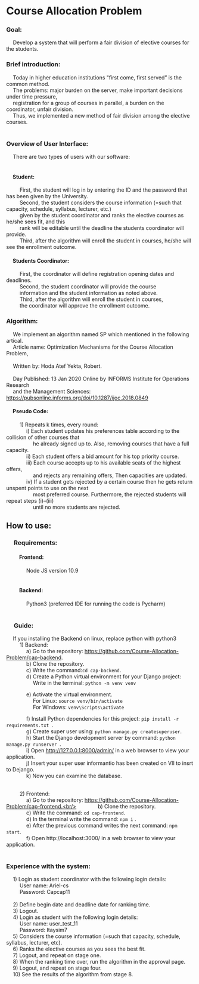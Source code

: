 # Course Allocation Problem <br/>

### Goal: <br/>  
&emsp; Develop a system that will perform a fair division of elective courses for the students.

### Brief introduction: <br/> 
&emsp; Today in higher education institutions "first come, first served” is the common method.<br/> 
&emsp; The problems: major burden on the server, make important decisions under time pressure, <br/>
&emsp; registration for a group of courses in parallel, a burden on the coordinator, unfair division. <br/>
&emsp; Thus, we implemented a new method of fair division among the elective courses. <br/><br/>

### Overview of User Interface:<br/>
&emsp; There are two types of users with our software:<br/><br/>
#### &emsp; Student:<br/>
&emsp; &emsp; First, the student will log in by entering the ID and the password that has been given by the University.<br/>
&emsp; &emsp; Second,  the student considers the course information (=such that capacity, schedule, syllabus, lecturer, etc.)<br/>
&emsp; &emsp; given by the student coordinator and ranks the elective courses as he/she sees fit, and this<br/> 
&emsp; &emsp; rank will be editable until the deadline the students coordinator will provide.                                                       
&emsp; &emsp; Third, after the algorithm will enroll the student in courses, he/she will see the enrollment outcome.<br/>

#### &emsp; Students Coordinator:<br/>
&emsp; &emsp; First, the coordinator will define registration opening dates and deadlines.<br/>
&emsp; &emsp; Second, the student coordinator will provide the course<br/>
&emsp; &emsp; information and the student information as noted above.<br/>
&emsp; &emsp; Third, after the algorithm will enroll the student in courses,<br/>
&emsp; &emsp; the coordinator will approve the enrollment outcome.<br/>


### Algorithm: <br/>
&emsp; We implement an algorithm named SP which mentioned in the following artical. <br/> 
&emsp; Article name: Optimization Mechanisms for the Course Allocation Problem, <br/>   
&emsp; Written by: Hoda Atef Yekta, Robert. <br/>                                                                                       
&emsp; Day Published: 13 Jan 2020 Online by INFORMS Institute for Operations Research <br/>
&emsp; and the Management Sciences: https://pubsonline.informs.org/doi/10.1287/ijoc.2018.0849 <br/> 

#### &emsp; Pseudo Code: <br/>
&emsp; &emsp; 1) Repeats k times, every round:<br/>
&emsp; &emsp; &emsp; i) Each student updates his preferences table according to the collision of other courses that <br/>
&emsp; &emsp; &emsp; &emsp; he already signed up to. Also, removing courses that have a full capacity. <br/> 
&emsp; &emsp; &emsp; ii) Each student offers a bid amount for his top priority course.<br/>
&emsp; &emsp; &emsp; iii) Each course accepts up to his available seats of the highest offers,<br/>
&emsp; &emsp; &emsp; &emsp; and rejects any remaining offers, Then capacities are updated.<br/>
&emsp; &emsp; &emsp; iv) If a student gets rejected by a certain course then he gets return unspent points to use on the next <br/>
&emsp; &emsp; &emsp; &emsp; most preferred course. Furthermore, the rejected students will repeat steps (i)–(iii) <br/>
&emsp; &emsp; &emsp; &emsp; until no more students are rejected.<br/>


## How to use:<br/>
### &emsp; Requirements: <br/> 
#### &emsp; &emsp; Frontend: <br/> 
&emsp; &emsp; &emsp; Node JS version 10.9 <br/> <br/>
#### &emsp; &emsp; Backend: <br/>
&emsp; &emsp; &emsp; Python3 (preferred IDE for running the code is Pycharm) <br/><br/>

### &emsp; Guide:<br/>

&emsp; If you installing the Backend on linux, replace python with python3<br/> 
&emsp; &emsp; 1) Backend: <br/>
&emsp; &emsp; &emsp; a) Go to the repository: https://github.com/Course-Allocation-Problem/cap-backend. <br/>
&emsp; &emsp; &emsp; b)	Clone the repository.<br/>
&emsp; &emsp; &emsp; c)	Write the command:```cd cap-backend```.<br/>
&emsp; &emsp; &emsp; d)	Create a Python virtual environment for your Django project:<br/>
&emsp; &emsp; &emsp; &emsp; Write in the terminal: ``` python -m venv venv ```<br/>

&emsp; &emsp; &emsp; e) Activate the virtual environment.<br/>
&emsp; &emsp; &emsp; &emsp; For Linux: ``` source venv/bin/activate ``` <br/>
&emsp; &emsp; &emsp; &emsp; For Windows: ``` venv\Scripts\activate ``` <br/>

&emsp; &emsp; &emsp; f)	Install Python dependencies for this project: ```pip install -r requirements.txt ```. <br/>
&emsp; &emsp; &emsp; g) Create super user using: ```python manage.py createsuperuser```. <br/>
&emsp; &emsp; &emsp; h) Start the Django development server by command: ```python manage.py runserver ```.<br/>
&emsp; &emsp; &emsp; i) Open http://127.0.0.1:8000/admin/ in a web browser to view your application.<br/>
&emsp; &emsp; &emsp; j) Insert your super user informantio has been created on VII to insrt to Dejango.<br/>
&emsp; &emsp; &emsp; k) Now you can examine the database.<br/><br/>


&emsp; &emsp; 2) Frontend: <br/>
&emsp; &emsp; &emsp; a) Go to the repository: https://github.com/Course-Allocation-Problem/cap-frontend.<br/>
&emsp; &emsp; &emsp; b)	Clone the repository.<br/>
&emsp; &emsp; &emsp; c) Write the command: ```cd cap-frontend```.<br/>
&emsp; &emsp; &emsp; d)	In the terminal write the command: ```npm i``` . <br/>
&emsp; &emsp; &emsp; e) After the previous command writes the next command: ```npm start```.<br/>
&emsp; &emsp; &emsp; f) Open http://localhost:3000/ in a web browser to view your application.<br/><br/>


### Experience with the system:

&emsp; 1) Login as student coordinator with the following login details: <br/>
&emsp; &emsp; User name: Ariel-cs <br/>
&emsp; &emsp; Password: Capcap11 <br/>  
&emsp; 2) Define begin date and deadline date for ranking time.<br/> 
&emsp; 3) Logout. <br/>
&emsp; 4) Login as student with the following login details: <br/>
&emsp; &emsp; User name: user_test_11 <br/>
&emsp; &emsp; Password: Itaysim7 <br/>
&emsp; 5) Considers the course information (=such that capacity, schedule, syllabus, lecturer, etc).<br/>
&emsp; 6) Ranks the elective courses as you sees the best fit. <br/>
&emsp; 7) Logout, and repeat on stage one.<br/>
&emsp; 8) When the ranking time over, run the algorithm in the approval page.<br/>
&emsp; 9) Logout, and repeat on stage four.<br/>
&emsp; 10) See the results of the algorithm from stage 8.<br/>

 
 

